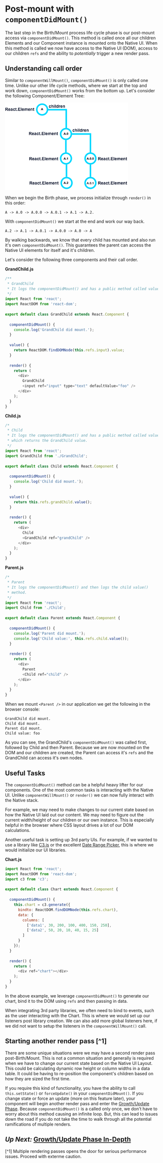 # Post-mount with `componentDidMount()`
 The last step in the Birth/Mount process life cycle phase is our post-mount access via `componentDidMount()`. This method is called once all our children Elements and our Component instance is mounted onto the Native UI. When this method is called we now have access to the Native UI (DOM), access to our children `refs` and the ability to *potentially* trigger a new render pass.
 
## Understanding call order
 Similar to `componentWillMount()`, `componentDidMount()` is only called one time. Unlike our other life cycle methods, where we start at the top and work down, `componentDidMount()` works from the bottom up. Let's consider the following Component/Element Tree:
 
 ![React Element Tree](react-element-tree.png)

 When we begin the Birth phase, we process initialize through `render()` in this order: 
 
 ```
 A -> A.0 -> A.0.0 -> A.0.1 -> A.1 -> A.2.
 ```
 
 With `componentDidMount()` we start at the end and work our way back.
 
 ```
 A.2 -> A.1 -> A.0.1 -> A.0.0 -> A.0 -> A
 ```
 
 By walking backwards, we know that every child has mounted and also run it's own `componentDidMount()`. This guarantees the parent can access the Native UI elements for itself and it's children.
  
 Let's consider the following three components and their call order.

**GrandChild.js**
```javascript
/** 
 * GrandChild
 * It logs the componentDidMount() and has a public method called value.
 */ 
import React from 'react';
import ReactDOM from 'react-dom';

export default class GrandChild extends React.Component {

  componentDidMount() {
    console.log('GrandChild did mount.');
  }

  value() {
    return ReactDOM.findDOMNode(this.refs.input).value;
  }

  render() {
    return (
      <div>
        GrandChild
        <input ref="input" type="text" defaultValue="foo" />
      </div>
    );
  }
}
```

**Child.js**
```javascript
/*
 * Child
 * It logs the componentDidMount() and has a public method called value,
 * which returns the GrandChild value.
 */
import React from 'react';
import GrandChild from './GrandChild';

export default class Child extends React.Component {

  componentDidMount() {
    console.log('Child did mount.');
  }

  value() {
    return this.refs.grandChild.value();
  }

  render() {
    return (
      <div>
        Child
        <GrandChild ref="grandChild" />
      </div>
    );
  }
}
```

**Parent.js**
```javascript
/*
 * Parent
 * It logs the componentDidMount() and then logs the child value()
 * method.
 */
import React from 'react';
import Child from './Child';

export default class Parent extends React.Component {

  componentDidMount() {
    console.log('Parent did mount.');
    console.log('Child value:', this.refs.child.value());
  }

  render() {
    return (
      <div>
        Parent
        <Child ref="child" />
      </div>
    );
  }
}
```

When we mount `<Parent />` in our application we get the following in the browser console:

```console
GrandChild did mount.
Child did mount.
Parent did mount.
Child value: foo
```

As you can see, the GrandChild's `componentDidMount()` was called first, followed by Child and then Parent. Because we are now mounted on the DOM and our children are created, the Parent can access it's `refs` and the GrandChild can access it's own nodes. 

## Useful Tasks
 The `componentDidMount()` method can be a helpful heavy lifter for our components. One of the most common tasks is interacting with the Native UI. Unlike `componentWillMount()` or `render()` we can now fully interact with the Native stack.
 
 For example, we may need to make changes to our current state based on how the Native UI laid out our content. We may need to figure out the current width/height of our children or our own instance. This is especially helpful in the browser where CSS layout drives a lot of our DOM calculations.
 
 Another useful task is setting up 3rd party UIs. For example, if we wanted to use a library like [C3.js](http://c3js.org/) or the excellent [Date Range Picker](http://www.daterangepicker.com/), this is where we would initialize our UI libraries.
 
 **Chart.js**
 
```javascript
import React from 'react';
import ReactDOM from 'react-dom';
import c3 from 'c3';

export default class Chart extends React.Component {

  componentDidMount() {
    this.chart = c3.generate({
      bindto: ReactDOM.findDOMNode(this.refs.chart),
      data: {
        columns: [
          ['data1', 30, 200, 100, 400, 150, 250],
          ['data2', 50, 20, 10, 40, 15, 25]
        ]
      }
    });
  }

  render() {
    return (
      <div ref="chart"></div>
    );
  }
}
```

 In the above example, we leverage `componentDidMount()` to generate our chart, bind it to the DOM using `refs` and then passing in data.

 When integrating 3rd party libraries, we often need to bind to events, such as the user interacting with the Chart. This is where we would set up our listeners post library creation. We can also add more global listeners here, if we did not want to setup the listeners in the `componentWillMount()` call.

## Starting another render pass [^1]
 There are some unique situations were we may have a second render pass post-Birth/Mount. This is not a common situation and generally is required when we have to change our current state based on the Native UI Layout. This could be calculating dynamic row height or column widths in a data table. It could be having to re-position the component's children based on how they are sized the first time.
 
 If you require this kind of functionality, you have the ability to call `this.setState()` or `forceUpdate()` in your `componentDidMount()`. If you change state or force an update (more on this feature later), your component will begin another render pass and enter the [Growth/Update Phase](../growth_update_indepth.md). Because `componentDidMount()` is a called only once, we don't have to worry about this method causing an infinite loop. But, this can lead to issues down the road if you do not take the time to walk through all the potential ramifications of multiple renders.
 
 ***Up Next:*** [Growth/Update Phase In-Depth](../growth_update_indepth.md)
 ---
 
 [^1] Multiple rendering passes opens the door for serious performance issues. Proceed with exterme caution.

